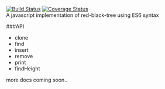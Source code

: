 [![Build Status](https://travis-ci.org/liubinyi/red-black-tree-js.svg?branch=master)](https://travis-ci.org/liubinyi/red-black-tree-js)
[![Coverage Status](https://coveralls.io/repos/github/liubinyi/red-black-tree-js/badge.svg?branch=master)](https://coveralls.io/github/liubinyi/red-black-tree-js?branch=master)  
A javascript implementation of red-black-tree using ES6 syntax  

###API  
* clone  
* find  
* insert  
* remove  
* print
* findHeight  

more docs coming soon..
